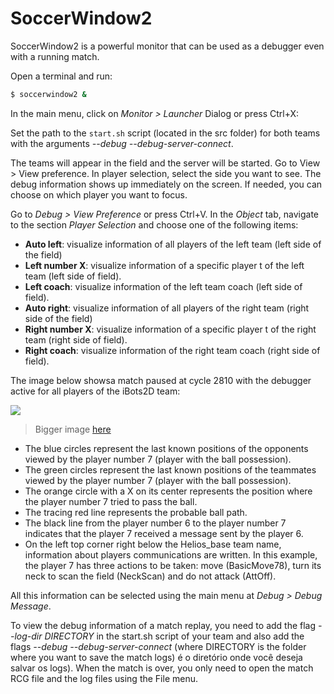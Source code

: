 # SoccerWindow2

SoccerWindow2 is a powerful monitor that can be used as a debugger even with a running match.

Open a terminal and run:
```bash
$ soccerwindow2 &
```

In the main menu, click on  _Monitor > Launcher_ Dialog or press Ctrl+X:

Set the path to the `start.sh` script (located in the src folder) for both teams with the arguments _--debug --debug-server-connect_.

The teams will appear in the field and the server will be started. 
Go to View > View preference. In player selection, select the side you want to see.
The debug information shows up immediately on the screen. If needed, you can choose on which player you want to focus. 

Go to _Debug > View Preference_ or press Ctrl+V. In the _Object_ tab, navigate to the section _Player Selection_ and choose one of the following items:
- **Auto left**: visualize information of all players of the left team (left side of the field)
- **Left number X**: visualize information of a specific player t of the left team (left side of field).
- **Left coach**: visualize information of the left team coach (left side of field).
- **Auto right**: visualize information of all players of the right team (right side of the field)
- **Right number X**: visualize information of a specific player t of the right team (right side of field).
- **Right coach**: visualize information of the right team coach (right side of field).

The image below showsa match paused at cycle 2810 with the debugger active for all players of the iBots2D team:

![](https://github.com/RoboCup2D/tutorial/raw/master/images/debug-view.png)
> Bigger image [here](https://github.com/RoboCup2D/tutorial/raw/master/images/debug-view.png)

- The blue circles represent the last known positions of the opponents viewed by the player number 7 (player with the ball possession).
- The green circles represent the last known positions of the teammates viewed by the player number 7 (player with the ball possession).
- The orange circle with a X on its center represents the position where the player number 7 tried to pass the ball.
- The tracing red line represents the probable ball path.
- The black line from the player number 6 to the player number 7 indicates that the player 7 received a message sent by the player 6.
- On the left top corner right below the Helios_base team name, information about players communications are written. In this example, the player 7 has three actions to be taken: move (BasicMove78), turn its neck to scan the field (NeckScan) and do not attack (AttOff).

All this information can be selected using the main menu at _Debug > Debug Message_.

To view the debug information of a match replay, you need to add the flag _--log-dir DIRECTORY_ in the start.sh script of your team and also add the flags _--debug --debug-server-connect_ (where DIRECTORY is the folder where you want to save the match logs) é o diretório onde você deseja salvar os logs). When the match is over, you only need to open the match RCG file and the log files using the File menu.
